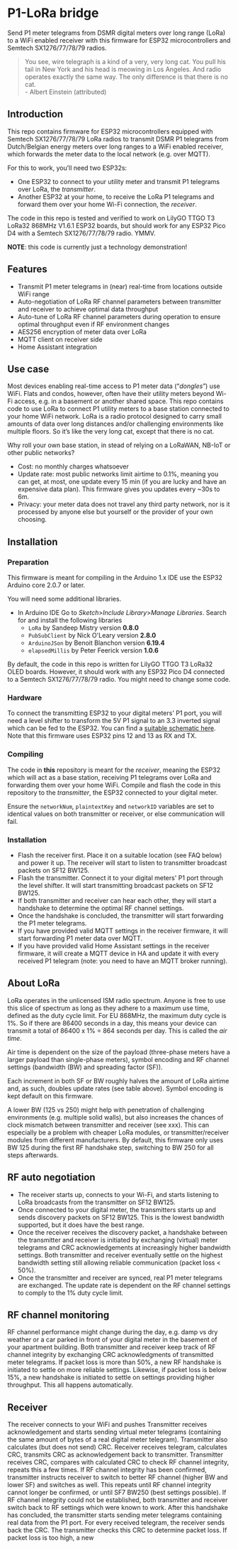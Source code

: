 # P1-LoRa bridge
Send P1 meter telegrams from DSMR digital meters over long range (LoRa) to a WiFi enabled receiver with this firmware for ESP32 microcontrollers and Semtech SX1276/77/78/79 radios.

> You see, wire telegraph is a kind of a very, very long cat. You pull his tail in New York and his head is meowing in Los Angeles. And radio operates exactly the same way. The only difference is that there is no cat.  
> \-  Albert Einstein (attributed)

## Introduction
This repo contains firmware for ESP32 microcontrollers equipped with Semtech SX1276/77/78/79 LoRa radios to transmit DSMR P1 telegrams from Dutch/Belgian energy meters over long ranges to a WiFi enabled receiver, which forwards the meter data to the local network (e.g. over MQTT). 

For this to work, you’ll need two ESP32s:
-	One ESP32 to connect to your utility meter and transmit P1 telegrams over LoRa, the _transmitter_.
-	Another ESP32 at your home, to receive the LoRa P1 telegrams and forward them over your home Wi-Fi connection, the _receiver_.

The code in this repo is tested and verified to work on LilyGO TTGO T3 LoRa32 868MHz V1.6.1 ESP32 boards, but should work for any ESP32 Pico D4 with a Semtech SX1276/77/78/79 radio. YMMV.

**NOTE**: this code is currently just a technology demonstration!

## Features
- Transmit P1 meter telegrams in (near) real-time from locations outside WiFi range
- Auto-negotiation of LoRa RF channel parameters between transmitter and receiver to achieve optimal data throughput
- Auto-tune of LoRa RF channel parameters during operation to ensure optimal throughput even if RF environment changes
- AES256 encryption of meter data over LoRa
- MQTT client on receiver side
- Home Assistant integration

## Use case
Most devices enabling real-time access to P1 meter data (“_dongles_”) use WiFi. Flats and condos, however, often have their utility meters beyond Wi-Fi access, e.g. in a basement or another shared space. This repo contains code to use LoRa to connect P1 utility meters to a base station connected to your home WiFi network. LoRa is a radio protocol designed to carry small amounts of data over long distances and/or challenging environments like multiple floors. So it’s like the very long cat, except that there is no cat.

Why roll your own base station, in stead of relying on a LoRaWAN, NB-IoT or other public networks?
- Cost: no monthly charges whatsoever
- Update rate: most public networks limit airtime to 0.1%, meaning you can get, at most, one update every 15 min (if you are lucky and have an expensive data plan). This firmware gives you updates every ~30s to 6m.
- Privacy: your meter data does not travel any third party network, nor is it processed by anyone else but yourself or the provider of your own choosing.

## Installation
### Preparation
This firmware is meant for compiling in the Arduino 1.x IDE use the ESP32 Arduino core 2.0.7 or later.

You will need some additional libraries.
* In Arduino IDE Go to _Sketch_>_Include Library_>_Manage Libraries_. Search for and install the following libraries
  * `LoRa` by Sandeep Mistry version **0.8.0**
  * `PubSubClient` by Nick O'Leary version **2.8.0**
  * `ArduinoJSon` by Benoit Blanchon version **6.19.4**
  * `elapsedMillis` by Peter Feerick version **1.0.6**

By default, the code in this repo is written for LilyGO TTGO T3 LoRa32 OLED boards. However, it should  work with any ESP32 Pico D4 connected to a Semtech SX1276/77/78/79 radio. You might need to change some code.

### Hardware
To connect the transmitting ESP32 to your digital meters' P1 port, you will need a level shifter to transform the 5V P1 signal to an 3.3 inverted signal which can be fed to the ESP32. You can find a [suitable schematic here](https://github.com/plan-d-io/P1-dongle/wiki/Build:-DIY-instructions#building-from-scratch). Note that this firmware uses ESP32 pins 12 and 13 as RX and TX.

### Compiling
The code in **this** repository is meant for the _receiver_, meaning the ESP32 which will act as a base station, receiving P1 telegrams over LoRa and forwarding them over your home WiFi. 
Compile and flash the code in this repository to the _transmitter_, the ESP32 connected to your digital meter.

Ensure the `networkNum`, `plaintextKey` and `networkID` variables are set to identical values on both transmitter or receiver, or else communication will fail.

### Installation
- Flash the receiver first. Place it on a suitable location (see FAQ below) and power it up. The receiver will start to listen to transmitter broadcast packets on SF12 BW125.
- Flash the transmitter. Connect it to your digital meters' P1 port through the level shifter. It will start transmitting broadcast packets on SF12 BW125.
- If both transmitter and receiver can hear each other, they will start a handshake to determine the optimal RF channel settings.
- Once the handshake is concluded, the transmitter will start forwarding the P1 meter telegrams.
- If you have provided valid MQTT settings in the receiver firmware, it will start forwarding P1 meter data over MQTT.
- If you have provided valid Home Assistant settings in the receiver firmware, it will create a MQTT device in HA and update it with every received P1 telegram (note: you need to have an MQTT broker running).

## About LoRa
LoRa operates in the unlicensed ISM radio spectrum. Anyone is free to use this slice of spectrum as long as they adhere to a maximum use time, defined as the duty cycle limit. For EU 868MHz, the maximum duty cycle is 1%. So if there are 86400 seconds in a day, this means your device can transmit a total of 86400 x 1% = 864 seconds per day. This is called the _air time_.

Air time is dependent on the size of the payload (three-phase meters have a larger payload than single-phase meters), symbol encoding and RF channel settings (bandwidth (BW) and spreading factor (SF)). 

Each increment in both SF or BW roughly halves the amount of LoRa airtime and, as such, doubles update rates (see table above). Symbol encoding is kept default on this firmware.

A lower BW (125 vs 250) might help with penetration of challenging environments (e.g. multiple solid walls), but also increases the chances of clock mismatch between transmitter and receiver (see xxx). This can especially be a problem with cheaper LoRa modules, or transmitter/receiver modules from different manufacturers. By default, this firmware only uses BW 125 during the first RF handshake step, switching to BW 250 for all steps afterwards.

## RF auto negotiation
- The receiver starts up, connects to your Wi-Fi, and starts listening to LoRa broadcasts from the transmitter on SF12 BW125.
- Once connected to your digital meter, the transmitters starts up and sends discovery packets on SF12 BW125. This is the lowest bandwidth supported, but it does have the best range.
- Once the receiver receives the discovery packet, a handshake between the transmitter and receiver is initiated by exchanging (virtual) meter telegrams and CRC acknowledgements at increasingly higher bandwidth settings. Both transmitter and receiver eventually settle on the highest bandwidth setting still allowing reliable communication (packet loss < 50%).
- Once the transmitter and receiver are synced, real P1 meter telegrams are exchanged. The update rate is dependent on the RF channel settings to comply to the 1% duty cycle limit.

## RF channel monitoring
RF channel performance might change during the day, e.g. damp vs dry weather or a car parked in front of your digital meter in the basement of your apartment building. Both transmitter and receiver keep track of RF channel integrity by exchanging CRC acknowledgments of transmitted meter telegrams. If packet loss is more than 50%,  a new RF handshake is initiated to settle on more reliable settings. Likewise, if packet loss is below 15%, a new handshake is initiated to settle on settings providing higher throughput. This all happens automatically. 

## Receiver
The receiver connects to your WiFi and pushes 
Transmitter receives acknowledgement and starts sending virtual meter telegrams (containing the same amount of bytes of a real digital meter telegram). Transmitter also calculates (but does not send) CRC.
Receiver receives telegram, calculates CRC, transmits CRC as acknowledgement back to transmitter.
Transmitter receives CRC, compares with calculated CRC to check RF channel integrity, repeats this a few times.
If RF channel integrity has been confirmed, transmitter instructs receiver to switch to better RF channel (higher BW and lower SF) and switches as well.
This repeats until RF channel integrity cannot longer be confirmed, or until  SF7 BW250 (best settings possible).
If RF channel integrity could not be established, both transmitter and receiver switch back to RF settings which were known to work.
After this handshake has concluded, the transmitter starts sending meter telegrams containing real data from the P1 port. For every received telegram, the receiver sends back the CRC. The transmitter checks this CRC to determine packet loss. If packet loss is too high, a new

